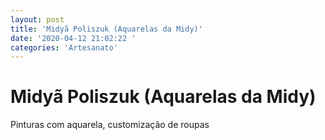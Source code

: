 ```yaml
---
layout: post
title: 'Midyã Poliszuk (Aquarelas da Midy)'
date: '2020-04-12 21:02:22 '
categories: 'Artesanato'
---
```


# Midyã Poliszuk (Aquarelas da Midy)

Pinturas com aquarela, customização de roupas
